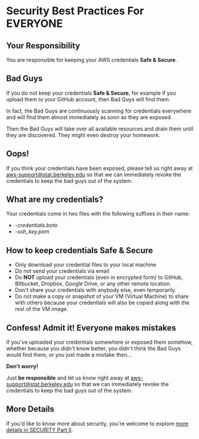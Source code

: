 # Security Best Practices For EVERYONE

## Your Responsibility

You are responsible for keeping your AWS credentials **Safe & Secure**.

## Bad Guys

If you do not keep your credentials **Safe & Secure**, for example if you upload them to your GitHub account, then Bad Guys will find them.

In fact, the Bad Guys are continuously scanning for credentials everywhere and will find them almost immediately as soon as they are exposed.

Then the Bad Guys will take over all available resources and drain them until they are discovered. They might even destroy your homework.

## Oops!

If you think your credentials have been exposed, please tell us right away at [aws-support@stat.berkeley.edu](mailto:aws-support@stat.berkeley.edu) so that we can immediately revoke the credentials to keep the bad guys out of the system.

## What are my credentials?

Your credentials come in two files with the following suffixes in their name:

- *-credentials.boto*
- *-ssh_key.pem*

## How to keep credentials Safe & Secure

- Only download your credential files to your local machine
- Do not send your credentials via email
- Do **NOT** upload your credentials (even in encrypted form) to GitHub, Bitbucket, Dropbox, Google Drive, or any other remote location.
- Don't share your credentials with anybody else, even temporarily.
- Do not make a copy or snapshot of your VM (Virtual Machine) to share with others because your credentials will also be copied along with the rest of the VM image.

## Confess! Admit it! Everyone makes mistakes

If you've uploaded your credentials somewhere or exposed them somehow, whether because you didn't know better, you didn't think the Bad Guys would find them, or you just made a mistake then...

**Don't worry!**

Just **be responsible** and let us know right away at [aws-support@stat.berkeley.edu](mailto:aws-support@stat.berkeley.edu) so that we can immediately revoke the credentials to keep the bad guys out of the system.

## More Details

If you'd like to know more about security, you're welcome to explore
[more details in SECURITY Part II](SECURITY-PART2.md).
